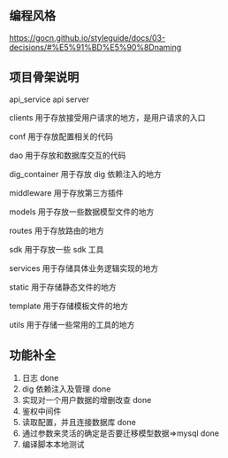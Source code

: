 ## 编程风格

https://gocn.github.io/styleguide/docs/03-decisions/#%E5%91%BD%E5%90%8Dnaming

## 项目骨架说明

api_service api server

clients 用于存放接受用户请求的地方，是用户请求的入口

conf 用于存放配置相关的代码

dao 用于存放和数据库交互的代码

dig_container 用于存放 dig 依赖注入的地方

middleware 用于存放第三方插件

models 用于存放一些数据模型文件的地方

routes 用于存放路由的地方

sdk 用于存放一些 sdk 工具

services 用于存储具体业务逻辑实现的地方

static 用于存储静态文件的地方

template 用于存储模板文件的地方

utils 用于存储一些常用的工具的地方

## 功能补全

1. 日志 done
2. dig 依赖注入及管理 done
3. 实现对一个用户数据的增删改查 done
4. 鉴权中间件
5. 读取配置，并且连接数据库 done
6. 通过参数来灵活的确定是否要迁移模型数据=>mysql done
7. 编译脚本本地测试
